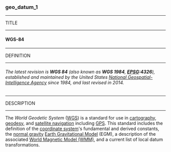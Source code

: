 ### geo_datum_1



------
TITLE

------

#### WGS-84



------
DEFINITION

------

###### The latest revision is **WGS 84** (also known as  **WGS 1984**, **[EPSG](https://en.wikipedia.org/wiki/EPSG "EPSG"):4326**), established and maintained by the United States [National Geospatial-Intelligence Agency](https://en.wikipedia.org/wiki/National_Geospatial-Intelligence_Agency "National Geospatial-Intelligence Agency") since 1984, and last revised in 2014.



------
DESCRIPTION

------

The *World Geodetic System* ([WGS](https://en.wikipedia.org/wiki/World_Geodetic_System#WGS84)) is a standard for use in [cartography](https://en.wikipedia.org/wiki/Cartography "Cartography"), [geodesy](https://en.wikipedia.org/wiki/Geodesy "Geodesy"), and [satellite navigation](https://en.wikipedia.org/wiki/Satellite_navigation "Satellite navigation") including [GPS](https://en.wikipedia.org/wiki/GPS "GPS"). This standard includes the definition of the [coordinate system](https://en.wikipedia.org/wiki/Coordinate_system "Coordinate system")'s fundamental and derived constants, the [normal gravity](https://en.wikipedia.org/wiki/Normal_gravity "Normal gravity") [Earth Gravitational Model](https://en.wikipedia.org/wiki/Earth_Gravitational_Model "Earth Gravitational Model") (EGM), a description of the associated [World Magnetic Model (WMM)](https://en.wikipedia.org/wiki/World_Magnetic_Model "World Magnetic Model"), and a current list of local datum transformations.